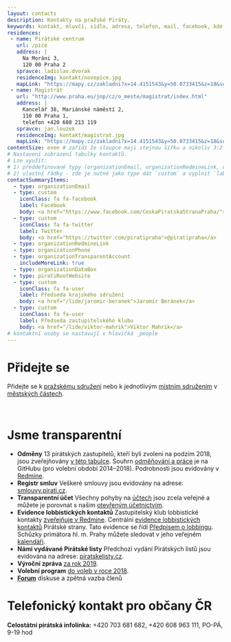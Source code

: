 ```yaml
---
layout: contacts
description: Kontakty na pražské Piráty.
keywords: kontakt, mluvčí, sídlo, adresa, telefon, mail, facebook, kde najdu, kde jsou, pirati praha, praha
residences:
 - name: Pirátské centrum
   url: /pice
   address: |
     Na Moráni 3,
     120 00 Praha 2
   spravce: ladislav.dvorak
   residenceImg: kontakt/novepice.jpg
   mapLink: "https://mapy.cz/zakladni?x=14.4151543&y=50.0733415&z=18&source=addr&id=9018965&q=Na%20Mor%C3%A1ni%203"
 - name: Magistrát
   url: "http://www.praha.eu/jnp/cz/o_meste/magistrat/index.html"
   address: |
     Kancelář 38, Mariánské náměstí 2, 
     110 00 Praha 1,
     telefon +420 608 213 119
   spravce: jan.louzek
   residenceImg: kontakt/magistrat.jpg
   mapLink: "https://mapy.cz/zakladni?x=14.4151543&y=50.0733415&z=18&source=addr&id=9018965&q=Na%20Mor%C3%A1ni%203"
contentSize: even # zařídí že sloupce maji stejnou šířku a nikoliv 3:2 jak je default 
# Nastavení zobrazení tabulky kontaktů.
# Lze využít:
# 1) předdefinované typy (organizationEmail, organizationRedmineLink, organizationPhone, organizationTransparentAccount, organizationDataBox, piratiRootWebsite)
# 2) vlastní řádky - zde je nutné jako type dát `custom` a vyplnit `label` a `body`
contactSummaryItems:
  - type: organizationEmail
  - type: custom
    iconClass: fa fa-facebook
    label: Facebook
    body: <a href="https://www.facebook.com/CeskaPiratskaStranaPraha/">CeskaPiratskaStranaPraha</a>
  - type: custom
    iconClass: fa fa-twitter
    label: Twitter
    body: <a href="https://twitter.com/piratipraha">@piratipraha</a>
  - type: organizationRedmineLink
  - type: organizationPhone
  - type: organizationTransparentAccount
    includeMoreLink: true
  - type: organizationDataBox
  - type: piratiRootWebsite
  - type: custom
    iconClass: fa fa-user
    label: Předseda krajského sdružení
    body: <a href="/lide/jaromir-beranek">Jaromír Beránek</a>
  - type: custom
    iconClass: fa fa-user
    label: Předseda zastupitelského klubu
    body: <a href="/lide/viktor-mahrik">Viktor Mahrik</a>
# kontaktní osoby se nastavují v hlavičká _people
---
```


<div class="o-section-header o-section-header--indented">
  <h1 class="t-h2-alt">Přidejte se</h1>
</div>

Přidejte se k [pražskému sdružení](/pripoj-se) nebo k jednotlivým [místním sdružením](/mestske-casti) v [městských částech](/mestske-casti).

<br>

<div class="o-section-header o-section-header--indented">
  <h1 class="t-h2-alt">Jsme transparentní</h1>
</div>


* **Odměny** 13 pirátských zastupitelů, kteří byli zvoleni na podzim 2018, jsou zveřejňovány <a href="https://praha.pirati.cz/odmeny.html">v této tabulce</a>. Souhrn <a href="https://github.com/pirati-cz/KlubPraha/tree/master/odmeny">odměňování a práce</a> je na GitHubu (pro volební období 2014–2018). Podrobnosti jsou evidovány v <a href="https://redmine.pirati.cz/projects/praha">Redmine</a>. 
* **Registr smluv** Veškeré smlouvy jsou evidovány na adrese: <a href="http://smlouvy.pirati.cz">smlouvy.pirati.cz</a>.
* **Transparentní účet** Všechny pohyby na <a href="https://ucet.pirati.cz">účtech</a> jsou zcela veřejné a můžete je porovnat s našim <a href="https://piroplaceni.pirati.cz">otevřeným účetnictvím</a>.
* **Evidence lobbistických kontaktů** Zastupitelský klub lobbistické kontakty <a href="https://redmine.pirati.cz/projects/praha/issues?utf8=%E2%9C%93&set_filter=1&f[]=tracker_id&op[tracker_id]=%3D&v[tracker_id][]=13&f[]=&c[]=tracker&c[]=status&c[]=priority&c[]=subject&c[]=assigned_to&c[]=updated_on&group_by=">zveřejňuje v Redmine</a>. Centrální <a href="http://evidence.pirati.cz">evidence lobbistických kontaktů</a> Pirátské strany. Tato evidence se řídí <a href="https://www.pirati.cz/rules/prl">Předpisem o lobbingu</a>. Schůzky primátora hl. m. Prahy můžete sledovat v jeho veřejném <a href="https://posta.mepnet.cz/OWA/calendar/b64e9279be6d463fa47eda3a8ad90b25@praha.eu/59c6d354ff484778a809142c3ec1bf1610958277075503968005/calendar.html"> kalendáři</a>.
* **Námi vydávané Pirátské listy** Předchozí vydání Pirátských listů jsou evidována na adrese: <a href="https://www.piratskelisty.cz/clanek-2015-vsechny-verze-kvetnovych-piratskych-listu-ve-formatu-pdf">piratskelisty.cz</a>.
* **Výroční zpráva** <a href="https://github.com/pirati-web/praha.pirati.cz/blob/master/assets/pdf/vz-2019/vz-2019-web.pdf">za rok 2019</a>.
* **Volební program** <a href="https://github.com/pirati-web/praha.pirati.cz/blob/master/assets/pdf/program-2018-forum.pdf">do voleb v roce 2018</a>.
* **<a href="https://pirati.cz/forum">Forum</a>** diskuse a zpětná vazba členů


<div class="o-section-header o-section-header--indented">
  <h1 class="t-h2-alt">Telefonický kontakt pro občany ČR</h1>
</div>

**Celostátní pirátská infolinka:**  +420 703 681 682, +420 608 963 111, PO-PÁ, 9-19 hod


